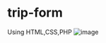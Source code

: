 # trip-form
Using HTML,CSS,PHP
![image](https://github.com/user-attachments/assets/147be63c-6b7e-4947-a75f-d690a287b510)

